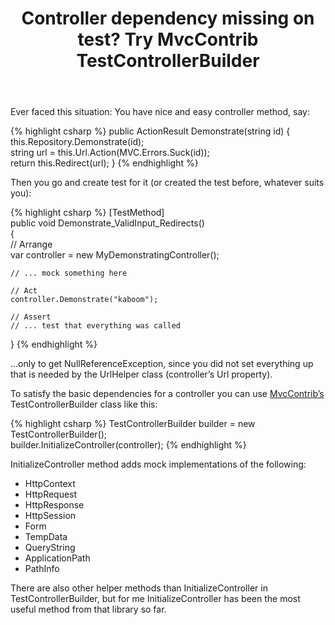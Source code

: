 ﻿---
layout: post
title: Controller dependency missing on test? Try MvcContrib TestControllerBuilder
description: "Use MvcContrib to help your unit test setups."
permalink: /blog/controller-dependency-missing-on-test-try-mvccontrib-testcontrollerbuilder
modified: 
tags: [mvc, ASP.NET, testing]
comments: true
share: true
---

Ever faced this situation: You have nice and easy controller method, say:

{% highlight csharp %}
public ActionResult Demonstrate(string id) {   
    this.Repository.Demonstrate(id);   
    string url = this.Url.Action(MVC.Errors.Suck(id));   
    return this.Redirect(url); 
}
{% endhighlight %}

Then you go and create test for it (or created the test before, whatever suits you):

{% highlight csharp %}
[TestMethod]   
public void Demonstrate_ValidInput_Redirects()   
{   
    // Arrange   
    var controller = new MyDemonstratingController();   
 
    // ... mock something here   
   
    // Act  
    controller.Demonstrate("kaboom");  
        
    // Assert  
    // ... test that everything was called  
}
{% endhighlight %}

…only to get NullReferenceException, since you did not set everything up that is needed by 
the UrlHelper class (controller’s Url property).

To satisfy the basic dependencies for a controller you can use [MvcContrib’s](http://mvccontrib.codeplex.com/) 
TestControllerBuilder class like this:

{% highlight csharp %}
TestControllerBuilder builder = new TestControllerBuilder();   
builder.InitializeController(controller);
{% endhighlight %}

InitializeController method adds mock implementations of the following:

- HttpContext
- HttpRequest
- HttpResponse
- HttpSession
- Form
- TempData
- QueryString
- ApplicationPath
- PathInfo

There are also other helper methods than InitializeController in TestControllerBuilder, 
but for me InitializeController has been the most useful method from that library so far.
